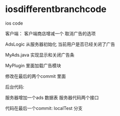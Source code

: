 iosdifferentbranchcode
======================

ios code


客户端：
客户端商店增减一个 取消广告的选项

AdsLogic 从服务器初始化 当前用户是否已经关闭了广告

MyAds.java 实现显示和关闭广告条

MyPlugin 里面加载广告模块

修改在最后的两个commit 里面


后台代码:

服务器增加一个ads 数据表
服务器代码两个接口

代码在最后一个commit: localTest 分支
